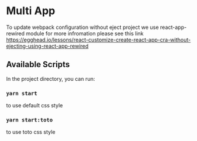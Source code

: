 # Multi App

To update webpack configuration without eject project we use react-app-rewired module for more infromation please see this link https://egghead.io/lessons/react-customize-create-react-app-cra-without-ejecting-using-react-app-rewired

## Available Scripts

In the project directory, you can run:

### `yarn start`

to use default css style

### `yarn start:toto`

to use toto css style
